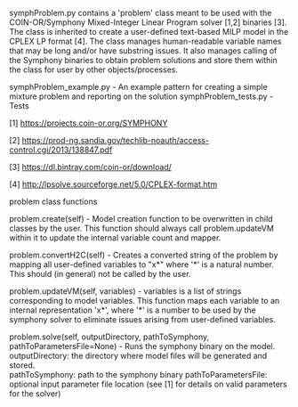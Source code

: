 symphProblem.py contains a 'problem' class meant to be used with the COIN-OR/Symphony Mixed-Integer Linear Program solver [1,2] binaries [3]. The class is inherited to create a user-defined text-based MILP model in the CPLEX LP format [4].  The class manages human-readable variable names that may be long and/or have substring issues.  It also manages calling of the Symphony binaries to obtain problem solutions and store them within the class for user by other objects/processes.

symphProblem_example.py - An example pattern for creating a simple mixture problem and reporting on the solution
symphProblem_tests.py - Tests

[1] https://projects.coin-or.org/SYMPHONY

[2] https://prod-ng.sandia.gov/techlib-noauth/access-control.cgi/2013/138847.pdf

[3] https://dl.bintray.com/coin-or/download/

[4] http://lpsolve.sourceforge.net/5.0/CPLEX-format.htm

problem class functions

problem.create(self) - Model creation function to be overwritten in child classes by the user.  This function should always call problem.updateVM within it to update the internal variable count and mapper.

problem.convertH2C(self) - Creates a converted string of the problem by mapping all user-defined variables to "x*" where '*' is a natural number.  This should (in general) not be called by the user.

problem.updateVM(self, variables) - variables is a list of strings corresponding to model variables. This function maps each variable to an internal representation 'x*', where '*' is a number to be used by the symphony solver to eliminate issues arising from user-defined variables.

problem.solve(self, outputDirectory, pathToSymphony, pathToParametersFile=None) - Runs the symphony binary on the model.  outputDirectory: the directory where model files will be generated and stored.  
pathToSymphony: path to the symphony binary
pathToParametersFile: optional input parameter file location (see [1] for details on valid parameters for the solver)
